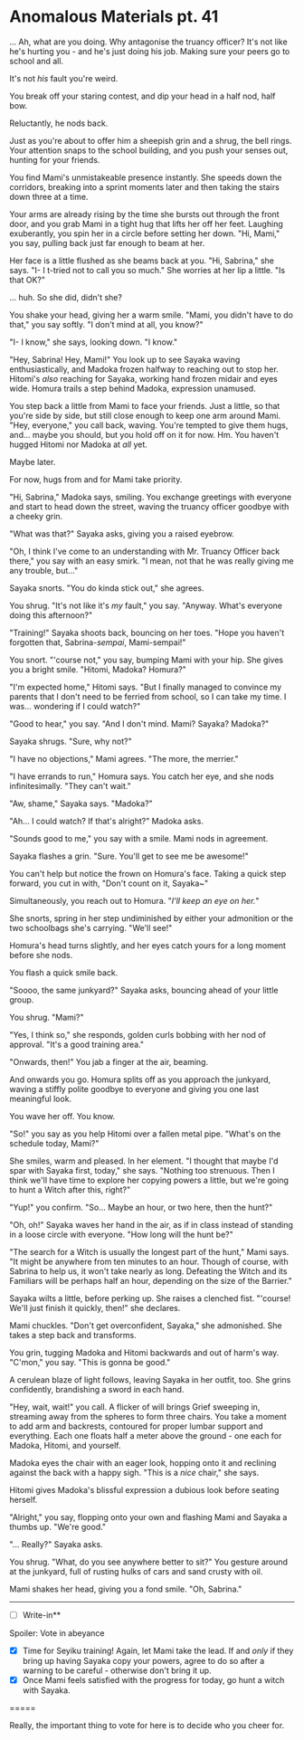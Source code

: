 # Anomalous Materials pt. 41

... Ah, what are you doing. Why antagonise the truancy officer? It's not like he's hurting you - and he's just doing his job. Making sure your peers go to school and all.

It's not *his* fault you're weird.

You break off your staring contest, and dip your head in a half nod, half bow.

Reluctantly, he nods back.

Just as you're about to offer him a sheepish grin and a shrug, the bell rings. Your attention snaps to the school building, and you push your senses out, hunting for your friends.

You find Mami's unmistakeable presence instantly. She speeds down the corridors, breaking into a sprint moments later and then taking the stairs down three at a time.

Your arms are already rising by the time she bursts out through the front door, and you grab Mami in a tight hug that lifts her off her feet. Laughing exuberantly, you spin her in a circle before setting her down. "Hi, Mami," you say, pulling back just far enough to beam at her.

Her face is a little flushed as she beams back at you. "Hi, Sabrina," she says. "I- I t-tried not to call you so much." She worries at her lip a little. "Is that OK?"

... huh. So she did, didn't she?

You shake your head, giving her a warm smile. "Mami, you didn't have to do that," you say softly. "I don't mind at all, you know?"

"I- I know," she says, looking down. "I know."

"Hey, Sabrina! Hey, Mami!" You look up to see Sayaka waving enthusiastically, and Madoka frozen halfway to reaching out to stop her. Hitomi's *also* reaching for Sayaka, working hand frozen midair and eyes wide. Homura trails a step behind Madoka, expression unamused.

You step back a little from Mami to face your friends. Just a little, so that you're side by side, but still close enough to keep one arm around Mami. "Hey, everyone," you call back, waving. You're tempted to give them hugs, and... maybe you should, but you hold off on it for now. Hm. You haven't hugged Hitomi nor Madoka at *all* yet.

Maybe later.

For now, hugs from and for Mami take priority.

"Hi, Sabrina," Madoka says, smiling. You exchange greetings with everyone and start to head down the street, waving the truancy officer goodbye with a cheeky grin.

"What was that?" Sayaka asks, giving you a raised eyebrow.

"Oh, I think I've come to an understanding with Mr. Truancy Officer back there," you say with an easy smirk. "I mean, not that he was really giving me any trouble, but..."

Sayaka snorts. "You do kinda stick out," she agrees.

You shrug. "It's not like it's *my* fault," you say. "Anyway. What's everyone doing this afternoon?"

"Training!" Sayaka shoots back, bouncing on her toes. "Hope you haven't forgotten that, Sabrina-*sempai*, Mami-sempai!"

You snort. "'course not," you say, bumping Mami with your hip. She gives you a bright smile. "Hitomi, Madoka? Homura?"

"I'm expected home," Hitomi says. "But I finally managed to convince my parents that I don't need to be ferried from school, so I can take my time. I was... wondering if I could watch?"

"Good to hear," you say. "And I don't mind. Mami? Sayaka? Madoka?"

Sayaka shrugs. "Sure, why not?"

"I have no objections," Mami agrees. "The more, the merrier."

"I have errands to run," Homura says. You catch her eye, and she nods infinitesimally. "They can't wait."

"Aw, shame," Sayaka says. "Madoka?"

"Ah... I could watch? If that's alright?" Madoka asks.

"Sounds good to me," you say with a smile. Mami nods in agreement.

Sayaka flashes a grin. "Sure. You'll get to see me be awesome!"

You can't help but notice the frown on Homura's face. Taking a quick step forward, you cut in with, "Don't count on it, Sayaka\~"

Simultaneously, you reach out to Homura. "*I'll keep an eye on her.*"

She snorts, spring in her step undiminished by either your admonition or the two schoolbags she's carrying. "We'll see!"

Homura's head turns slightly, and her eyes catch yours for a long moment before she nods.

You flash a quick smile back.

"Soooo, the same junkyard?" Sayaka asks, bouncing ahead of your little group.

You shrug. "Mami?"

"Yes, I think so," she responds, golden curls bobbing with her nod of approval. "It's a good training area."

"Onwards, then!" You jab a finger at the air, beaming.

And onwards you go. Homura splits off as you approach the junkyard, waving a stiffly polite goodbye to everyone and giving you one last meaningful look.

You wave her off. You know.

"So!" you say as you help Hitomi over a fallen metal pipe. "What's on the schedule today, Mami?"

She smiles, warm and pleased. In her element. "I thought that maybe I'd spar with Sayaka first, today," she says. "Nothing too strenuous. Then I think we'll have time to explore her copying powers a little, but we're going to hunt a Witch after this, right?"

"Yup!" you confirm. "So... Maybe an hour, or two here, then the hunt?"

"Oh, oh!" Sayaka waves her hand in the air, as if in class instead of standing in a loose circle with everyone. "How long will the hunt be?"

"The search for a Witch is usually the longest part of the hunt," Mami says. "It might be anywhere from ten minutes to an hour. Though of course, with Sabrina to help us, it won't take nearly as long. Defeating the Witch and its Familiars will be perhaps half an hour, depending on the size of the Barrier."

Sayaka wilts a little, before perking up. She raises a clenched fist. "'course! We'll just finish it quickly, then!" she declares.

Mami chuckles. "Don't get overconfident, Sayaka," she admonished. She takes a step back and transforms.

You grin, tugging Madoka and Hitomi backwards and out of harm's way. "C'mon," you say. "This is gonna be good."

A cerulean blaze of light follows, leaving Sayaka in her outfit, too. She grins confidently, brandishing a sword in each hand.

"Hey, wait, wait!" you call. A flicker of will brings Grief sweeping in, streaming away from the spheres to form three chairs. You take a moment to add arm and backrests, contoured for proper lumbar support and everything. Each one floats half a meter above the ground - one each for Madoka, Hitomi, and yourself.

Madoka eyes the chair with an eager look, hopping onto it and reclining against the back with a happy sigh. "This is a *nice* chair," she says.

Hitomi gives Madoka's blissful expression a dubious look before seating herself.

"Alright," you say, flopping onto your own and flashing Mami and Sayaka a thumbs up. "We're good."

"... Really?" Sayaka asks.

You shrug. "What, do you see anywhere better to sit?" You gesture around at the junkyard, full of rusting hulks of cars and sand crusty with oil.

Mami shakes her head, giving you a fond smile. "Oh, Sabrina."

---

- [ ] Write-in**

Spoiler: Vote in abeyance

  - [x] Time for Seyiku training! Again, let Mami take the lead. If and *only* if they bring up having Sayaka copy your powers, agree to do so after a warning to be careful - otherwise don't bring it up.
  - [x] Once Mami feels satisfied with the progress for today, go hunt a witch with Sayaka.

\=====​

Really, the important thing to vote for here is to decide who you cheer for.
